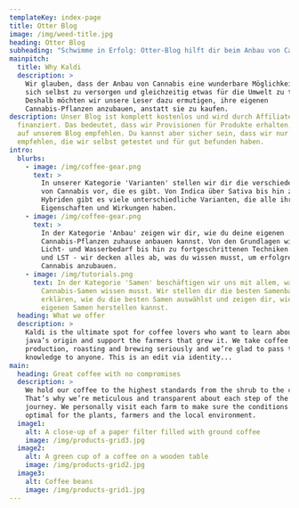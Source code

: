 ```yaml
---
templateKey: index-page
title: Otter Blog
image: /img/weed-title.jpg
heading: Otter Blog
subheading: "Schwimme in Erfolg: Otter-Blog hilft dir beim Anbau von Cannabis."
mainpitch:
  title: Why Kaldi
  description: >
    Wir glauben, dass der Anbau von Cannabis eine wunderbare Möglichkeit ist,
    sich selbst zu versorgen und gleichzeitig etwas für die Umwelt zu tun.
    Deshalb möchten wir unsere Leser dazu ermutigen, ihre eigenen
    Cannabis-Pflanzen anzubauen, anstatt sie zu kaufen.
description: Unser Blog ist komplett kostenlos und wird durch Affiliate-Links
  finanziert. Das bedeutet, dass wir Provisionen für Produkte erhalten, die wir
  auf unserem Blog empfehlen. Du kannst aber sicher sein, dass wir nur Produkte
  empfehlen, die wir selbst getestet und für gut befunden haben.
intro:
  blurbs:
    - image: /img/coffee-gear.png
      text: >
        In unserer Kategorie 'Varianten' stellen wir dir die verschiedenen Arten
        von Cannabis vor, die es gibt. Von Indica über Sativa bis hin zu
        Hybriden gibt es viele unterschiedliche Varianten, die alle ihre eigenen
        Eigenschaften und Wirkungen haben.
    - image: /img/coffee-gear.png
      text: >
        In der Kategorie 'Anbau' zeigen wir dir, wie du deine eigenen
        Cannabis-Pflanzen zuhause anbauen kannst. Von den Grundlagen wie Boden-,
        Licht- und Wasserbedarf bis hin zu fortgeschrittenen Techniken wie ScrOG
        und LST - wir decken alles ab, was du wissen musst, um erfolgreich
        Cannabis anzubauen.
    - image: /img/tutorials.png
      text: In der Kategorie 'Samen' beschäftigen wir uns mit allem, was du über
        Cannabis-Samen wissen musst. Wir stellen dir die besten Samenbanken vor,
        erklären, wie du die besten Samen auswählst und zeigen dir, wie du deine
        eigenen Samen herstellen kannst.
  heading: What we offer
  description: >
    Kaldi is the ultimate spot for coffee lovers who want to learn about their
    java’s origin and support the farmers that grew it. We take coffee
    production, roasting and brewing seriously and we’re glad to pass that
    knowledge to anyone. This is an edit via identity...
main:
  heading: Great coffee with no compromises
  description: >
    We hold our coffee to the highest standards from the shrub to the cup.
    That’s why we’re meticulous and transparent about each step of the coffee’s
    journey. We personally visit each farm to make sure the conditions are
    optimal for the plants, farmers and the local environment.
  image1:
    alt: A close-up of a paper filter filled with ground coffee
    image: /img/products-grid3.jpg
  image2:
    alt: A green cup of a coffee on a wooden table
    image: /img/products-grid2.jpg
  image3:
    alt: Coffee beans
    image: /img/products-grid1.jpg
---
```

